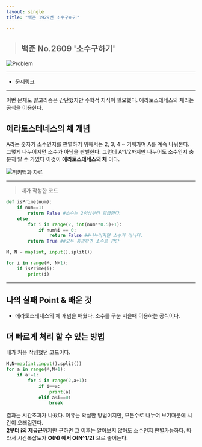 ```yaml
---
layout: single
title: "백준 1929번 소수구하기"

---
```


>## 백준 No.2609 '소수구하기'


![Problem](https://github.com/BlackHan26/BlackHan26.github.io/blob/master/_image/5.png?raw=true)
___

* [문제링크](https://www.acmicpc.net/problem/1929)

___

이번 문제도 알고리즘은 간단했지만 수학적 지식이 필요했다.
에라토스테네스의 체라는 공식을 이용한다.


## 에라토스테네스의 체 개념
A라는 숫자가 소수인지를 판별하기 위해서는 2, 3, 4 ~ 키워가며 A를 계속 나눠본다. 그렇게 나누어지면 소수가 아님을 판별한다. 
그런데 A^1/2까지만 나누어도 소수인지 충분히 알 수 가있다
이것이 **에라토스테네스의 체** 이다.    

![위키백과 자료](https://upload.wikimedia.org/wikipedia/commons/b/b9/Sieve_of_Eratosthenes_animation.gif)



___

> 내가 작성한 코드

``` py
def isPrime(num):
    if num==1:
        return False #소수는 2이상부터 취급한다.
    else:
        for i in range(2, int(num**0.5)+1): 
            if num%i == 0: 
                return False ##나누어지면 소수가 아니다.
        return True ##모두 통과하면 소수로 판단

M, N = map(int, input().split())

for i in range(M, N+1):
    if isPrime(i):
        print(i)

```

___

## 나의 실패 Point & 배운 것 
* 에라토스테네스의 체 개념을 배웠다. 소수를 구분 지을때 이용하는 공식이다.

  
## 더 빠르게 처리 할 수 있는 방법
내가 처음 작성했던 코드이다.
```py
M,N=map(int,input().split())
for a in range(M,N+1):
    if a!=1:
        for i in range(2,a+1):
            if i==a:
                print(a)
            elif a%i==0: 
                break
```
결과는 시간초과가 나왔다. 이유는 확실한 방법이지만, 모든수로 나누어 보기때문에 시간이 오래걸린다.   
**2부터 i의 제곱근**까지만 구하면 그 이후는 알아보지 않아도 소수인지 판별가능하다. 따라서 시간복잡도가 **O(N) 에서 O(N^1/2)** 으로 줄어든다.
